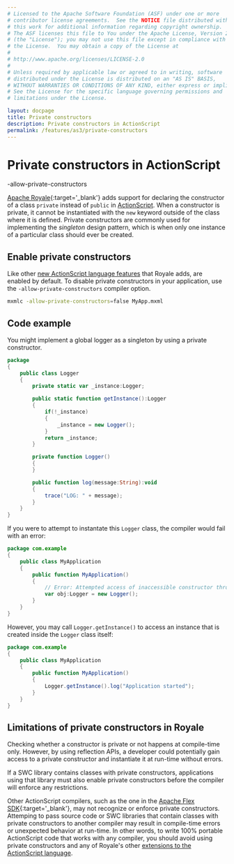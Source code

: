 ```yaml
---
# Licensed to the Apache Software Foundation (ASF) under one or more
# contributor license agreements.  See the NOTICE file distributed with
# this work for additional information regarding copyright ownership.
# The ASF licenses this file to You under the Apache License, Version 2.0
# (the "License"); you may not use this file except in compliance with
# the License.  You may obtain a copy of the License at
# 
# http://www.apache.org/licenses/LICENSE-2.0
# 
# Unless required by applicable law or agreed to in writing, software
# distributed under the License is distributed on an "AS IS" BASIS,
# WITHOUT WARRANTIES OR CONDITIONS OF ANY KIND, either express or implied.
# See the License for the specific language governing permissions and
# limitations under the License.

layout: docpage
title: Private constructors
description: Private constructors in ActionScript
permalink: /features/as3/private-constructors
---
```


# Private constructors in ActionScript

-allow-private-constructors

[Apache Royale](https://royale.apache.org/){:target='_blank'} adds support for declaring the constructor of a class `private` instead of `public` in [ActionScript](features/as3). When a constructor is private, it cannot be instantiated with the `new` keyword outside of the class where it is defined. Private constructors are commonly used for implementing the *singleton* design pattern, which is when only one instance of a particular class should ever be created.

## Enable private constructors

Like other [new ActionScript language features](features/as3#new-actionscript-language-features-in-royale) that Royale adds, are enabled by default. To disable private constructors in your application, use the `-allow-private-constructors` compiler option.

```sh
mxmlc -allow-private-constructors=false MyApp.mxml
```

## Code example

You might implement a global logger as a singleton by using a private constructor.

```actionscript
package
{
	public class Logger
	{
		private static var _instance:Logger;

		public static function getInstance():Logger
		{
			if(!_instance)
			{
				_instance = new Logger();
			}
			return _instance;
		}

		private function Logger()
		{
		}

		public function log(message:String):void
		{
			trace("LOG: " + message);
		}
	}
}
```

If you were to attempt to instantate this `Logger` class, the compiler would fail with an error:

```actionscript
package com.example
{
	public class MyApplication
	{
		public function MyApplication()
		{
			// Error: Attempted access of inaccessible constructor through a reference with static type Logger
			var obj:Logger = new Logger();
		}
	}
}
```

However, you may call `Logger.getInstance()` to access an instance that is created inside the `Logger` class itself:

```actionscript
package com.example
{
	public class MyApplication
	{
		public function MyApplication()
		{
			Logger.getInstance().log("Application started");
		}
	}
}
```

## Limitations of private constructors in Royale

Checking whether a constructor is private or not happens at compile-time only. However, by using reflection APIs, a developer could potentially gain access to a private constructor and instantiate it at run-time without errors.

If a SWC library contains classes with private constructors, applications using that library must also enable private constructors before the compiler will enforce any restrictions.

Other ActionScript compilers, such as the one in the [Apache Flex SDK](https://flex.apache.org/){:target='_blank'}, may not recognize or enforce private constructors. Attemping to pass source code or SWC libraries that contain classes with private constructors to another compiler may result in compile-time errors or unexpected behavior at run-time. In other words, to write 100% portable ActionScript code that works with any compiler, you should avoid using private constructors and any of Royale's other [extensions to the ActionScript language](features/as3#new-actionscript-language-features-in-royale).

